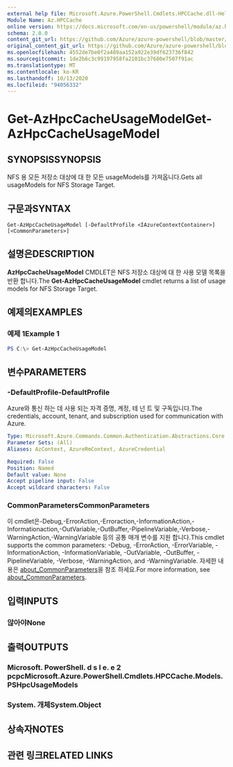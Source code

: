 ```yaml
---
external help file: Microsoft.Azure.PowerShell.Cmdlets.HPCCache.dll-Help.xml
Module Name: Az.HPCCache
online version: https://docs.microsoft.com/en-us/powershell/module/az.hpccache/get-azhpccacheusagemodels
schema: 2.0.0
content_git_url: https://github.com/Azure/azure-powershell/blob/master/src/HPCCache/HPCCache/help/Get-AzHpcCacheUsageModel.md
original_content_git_url: https://github.com/Azure/azure-powershell/blob/master/src/HPCCache/HPCCache/help/Get-AzHpcCacheUsageModel.md
ms.openlocfilehash: 4552de7be0f2a489aa152a922e39df623736f842
ms.sourcegitcommit: 1de2b6c3c99197958fa2101bc37680e7507f91ac
ms.translationtype: MT
ms.contentlocale: ko-KR
ms.lasthandoff: 10/13/2020
ms.locfileid: "94056332"
---
```

# <span data-ttu-id="057f7-101">Get-AzHpcCacheUsageModel</span><span class="sxs-lookup"><span data-stu-id="057f7-101">Get-AzHpcCacheUsageModel</span></span>

## <span data-ttu-id="057f7-102">SYNOPSIS</span><span class="sxs-lookup"><span data-stu-id="057f7-102">SYNOPSIS</span></span>
<span data-ttu-id="057f7-103">NFS 용 모든 저장소 대상에 대 한 모든 usageModels를 가져옵니다.</span><span class="sxs-lookup"><span data-stu-id="057f7-103">Gets all usageModels for NFS Storage Target.</span></span>

## <span data-ttu-id="057f7-104">구문과</span><span class="sxs-lookup"><span data-stu-id="057f7-104">SYNTAX</span></span>

```
Get-AzHpcCacheUsageModel [-DefaultProfile <IAzureContextContainer>] [<CommonParameters>]
```

## <span data-ttu-id="057f7-105">설명은</span><span class="sxs-lookup"><span data-stu-id="057f7-105">DESCRIPTION</span></span>
<span data-ttu-id="057f7-106">**AzHpcCacheUsageModel** CMDLET은 NFS 저장소 대상에 대 한 사용 모델 목록을 반환 합니다.</span><span class="sxs-lookup"><span data-stu-id="057f7-106">The **Get-AzHpcCacheUsageModel** cmdlet returns a list of usage models for NFS Storage Target.</span></span>

## <span data-ttu-id="057f7-107">예제의</span><span class="sxs-lookup"><span data-stu-id="057f7-107">EXAMPLES</span></span>

### <span data-ttu-id="057f7-108">예제 1</span><span class="sxs-lookup"><span data-stu-id="057f7-108">Example 1</span></span>
```powershell
PS C:\> Get-AzHpcCacheUsageModel
```

## <span data-ttu-id="057f7-109">변수</span><span class="sxs-lookup"><span data-stu-id="057f7-109">PARAMETERS</span></span>

### <span data-ttu-id="057f7-110">-DefaultProfile</span><span class="sxs-lookup"><span data-stu-id="057f7-110">-DefaultProfile</span></span>
<span data-ttu-id="057f7-111">Azure와 통신 하는 데 사용 되는 자격 증명, 계정, 테 넌 트 및 구독입니다.</span><span class="sxs-lookup"><span data-stu-id="057f7-111">The credentials, account, tenant, and subscription used for communication with Azure.</span></span>

```yaml
Type: Microsoft.Azure.Commands.Common.Authentication.Abstractions.Core.IAzureContextContainer
Parameter Sets: (All)
Aliases: AzContext, AzureRmContext, AzureCredential

Required: False
Position: Named
Default value: None
Accept pipeline input: False
Accept wildcard characters: False
```

### <span data-ttu-id="057f7-112">CommonParameters</span><span class="sxs-lookup"><span data-stu-id="057f7-112">CommonParameters</span></span>
<span data-ttu-id="057f7-113">이 cmdlet은-Debug,-ErrorAction,-Erroraction,-InformationAction,-Informationaction,-OutVariable,-OutBuffer,-PipelineVariable,-Verbose,-WarningAction,-WarningVariable 등의 공통 매개 변수를 지원 합니다.</span><span class="sxs-lookup"><span data-stu-id="057f7-113">This cmdlet supports the common parameters: -Debug, -ErrorAction, -ErrorVariable, -InformationAction, -InformationVariable, -OutVariable, -OutBuffer, -PipelineVariable, -Verbose, -WarningAction, and -WarningVariable.</span></span> <span data-ttu-id="057f7-114">자세한 내용은 [about_CommonParameters](http://go.microsoft.com/fwlink/?LinkID=113216)을 참조 하세요.</span><span class="sxs-lookup"><span data-stu-id="057f7-114">For more information, see [about_CommonParameters](http://go.microsoft.com/fwlink/?LinkID=113216).</span></span>

## <span data-ttu-id="057f7-115">입력</span><span class="sxs-lookup"><span data-stu-id="057f7-115">INPUTS</span></span>

### <span data-ttu-id="057f7-116">않아야</span><span class="sxs-lookup"><span data-stu-id="057f7-116">None</span></span>

## <span data-ttu-id="057f7-117">출력</span><span class="sxs-lookup"><span data-stu-id="057f7-117">OUTPUTS</span></span>

### <span data-ttu-id="057f7-118">Microsoft. PowerShell. d s l e. e 2 pcpc</span><span class="sxs-lookup"><span data-stu-id="057f7-118">Microsoft.Azure.PowerShell.Cmdlets.HPCCache.Models.PSHpcUsageModels</span></span>

### <span data-ttu-id="057f7-119">System. 개체</span><span class="sxs-lookup"><span data-stu-id="057f7-119">System.Object</span></span>
## <span data-ttu-id="057f7-120">상속자</span><span class="sxs-lookup"><span data-stu-id="057f7-120">NOTES</span></span>

## <span data-ttu-id="057f7-121">관련 링크</span><span class="sxs-lookup"><span data-stu-id="057f7-121">RELATED LINKS</span></span>
